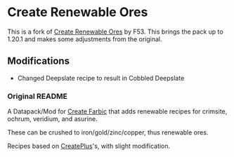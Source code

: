 # Create Renewable Ores

This is a fork of [Create Renewable Ores](https://github.com/CodeF53/Create-Renewable-Ores) by F53. This brings the pack up to 1.20.1 and makes some adjustments from the original.

## Modifications

- Changed Deepslate recipe to result in Cobbled Deepslate

### Original README

A Datapack/Mod for [Create Farbic](https://modrinth.com/mod/create-fabric) that adds renewable recipes for crimsite, ochrum, veridium, and asurine.

These can be crushed to iron/gold/zinc/copper, thus renewable ores.

Recipes based on [CreatePlus](https://github.com/JieningYu/CreatePlus-mod/)'s, with slight modification.
